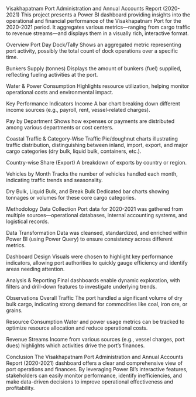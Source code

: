 Visakhapatnam Port Administration and Annual Accounts Report (2020-2021)
This project presents a Power BI dashboard providing insights into the operational and financial performance of the Visakhapatnam Port for the 2020-2021 period. It aggregates various metrics—ranging from cargo traffic to revenue streams—and displays them in a visually rich, interactive format.

Overview
Port Day Dock/Tally
Shows an aggregated metric representing port activity, possibly the total count of dock operations over a specific time.

Bunkers Supply (tonnes)
Displays the amount of bunkers (fuel) supplied, reflecting fueling activities at the port.

Water & Power Consumption
Highlights resource utilization, helping monitor operational costs and environmental impact.

Key Performance Indicators
Income
A bar chart breaking down different income sources (e.g., payroll, rent, vessel-related charges).

Pay by Department
Shows how expenses or payments are distributed among various departments or cost centers.

Coastal Traffic & Category-Wise Traffic
Pie/doughnut charts illustrating traffic distribution, distinguishing between inland, import, export, and major cargo categories (dry bulk, liquid bulk, containers, etc.).

Country-wise Share (Export)
A breakdown of exports by country or region.

Vehicles by Month
Tracks the number of vehicles handled each month, indicating traffic trends and seasonality.

Dry Bulk, Liquid Bulk, and Break Bulk
Dedicated bar charts showing tonnages or volumes for these core cargo categories.

Methodology
Data Collection
Port data for 2020-2021 was gathered from multiple sources—operational databases, internal accounting systems, and logistical records.

Data Transformation
Data was cleansed, standardized, and enriched within Power BI (using Power Query) to ensure consistency across different metrics.

Dashboard Design
Visuals were chosen to highlight key performance indicators, allowing port authorities to quickly gauge efficiency and identify areas needing attention.

Analysis & Reporting
Final dashboards enable dynamic exploration, with filters and drill-down features to investigate underlying trends.

Observations
Overall Traffic
The port handled a significant volume of dry bulk cargo, indicating strong demand for commodities like coal, iron ore, or grains.

Resource Consumption
Water and power usage metrics can be tracked to optimize resource allocation and reduce operational costs.

Revenue Streams
Income from various sources (e.g., vessel charges, port dues) highlights which activities drive the port’s finances.

Conclusion
The Visakhapatnam Port Administration and Annual Accounts Report (2020-2021) dashboard offers a clear and comprehensive view of port operations and finances. By leveraging Power BI’s interactive features, stakeholders can easily monitor performance, identify inefficiencies, and make data-driven decisions to improve operational effectiveness and profitability.
